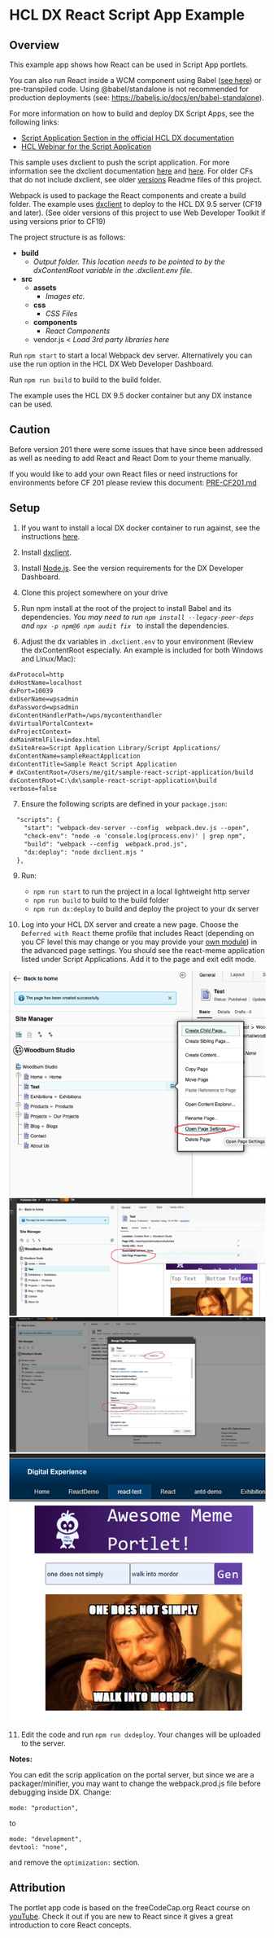 # HCL DX React Script App Example

## Overview

This example app shows how React can be used in Script App portlets.

You can also run React inside a WCM component using Babel ([see here](./babel-standalone.md)) or pre-transpiled code. Using @babel/standalone is not recommended for production deployments (see: https://babeljs.io/docs/en/babel-standalone).

For more information on how to build and deploy DX Script Apps, see the following links:

- [Script Application Section in the official HCL DX documentation](https://help.hcltechsw.com/digital-experience/8.5/script-portlet/script_portlet.html)
- [HCL Webinar for the Script Application](https://register.gotowebinar.com/register/7426671489876419343)

This sample uses dxclient to push the script application. For more information see the dxclient documentation [here](https://help.hcltechsw.com/digital-experience/9.5/containerization/dxclient.html) and [here](https://help.hcltechsw.com/digital-experience/9.5/containerization/scriptapplications.html#scriptapplications__section_um4_jqg_w4b). For older CFs that do not include dxclient, see older [versions](https://github.com/HCL-TECH-SOFTWARE/sample-react-script-application/releases/tag/v1.0) Readme files of this project.

Webpack is used to package the React components and create a build folder. The example uses [dxclient](https://help.hcltechsw.com/digital-experience/9.5/containerization/dxclient.html) to deploy to the HCL DX 9.5 server (CF19 and later). (See older versions of this project to use Web Developer Toolkit if using versions prior to CF19)

The project structure is as follows:

- **build**
  - _Output folder. This location needs to be pointed to by the dxContentRoot variable in the .dxclient.env file._
- **src**
  - **assets**
    - _Images etc._
  - **css**
    - _CSS Files_
  - **components**
    - _React Components_
  - vendor.js < _Load 3rd party libraries here_

Run `npm start` to start a local Webpack dev server. Alternatively you can use the run option in the HCL DX Web Developer Dashboard.

Run `npm run build` to build to the build folder.

The example uses the HCL DX 9.5 docker container but any DX instance can be used.

## Caution

Before version 201 there were some issues that have since been addressed as well as needing to add React and React Dom to your theme manually.

If you would like to add your own React files or need instructions for environments before CF 201 please review this document: [PRE-CF201.md](PRE-CF201.md)

## Setup

1. If you want to install a local DX docker container to run against, see the instructions [here](../docker.md).

2. Install [dxclient](https://help.hcltechsw.com/digital-experience/9.5/containerization/dxclient.html).

3. Install [Node.js](https://nodejs.org/en/download/). See the version requirements for the DX Developer Dashboard.

4. Clone this project somewhere on your drive

5. Run npm install at the root of the project to install Babel and its dependencies. _You may need to run `npm install --legacy-peer-deps` and `npx -p npm@6 npm audit fix `_ to install the dependencies.

6. Adjust the dx variables in `.dxclient.env` to your environment (Review the dxContentRoot especially. An example is included for both Windows and Linux/Mac):

```
dxProtocol=http
dxHostName=localhost
dxPort=10039
dxUserName=wpsadmin
dxPassword=wpsadmin
dxContentHandlerPath=/wps/mycontenthandler
dxVirtualPortalContext=
dxProjectContext=
dxMainHtmlFile=index.html
dxSiteArea=Script Application Library/Script Applications/
dxContentName=sampleReactApplication
dxContentTitle=Sample React Script Application
# dxContentRoot=/Users/me/git/sample-react-script-application/build
dxContentRoot=C:\dx\sample-react-script-application\build
verbose=false
```

7. Ensure the following scripts are defined in your `package.json`:

```
  "scripts": {
    "start": "webpack-dev-server --config  webpack.dev.js --open",
    "check-env": "node -e 'console.log(process.env)' | grep npm",
    "build": "webpack --config  webpack.prod.js",
    "dx:deploy": "node dxclient.mjs "
  },
```

9. Run:

   - `npm run start` to run the project in a local lightweight http server
   - `npm run build` to build to the build folder
   - `npm run dx:deploy` to build and deploy the project to your dx server

10. Log into your HCL DX server and create a new page. Choose the `Deferred with React` theme profile that includes React (depending on you CF level this may change or you may provide your [own module](PRE-CF201.md)) in the advanced page settings. You should see the react-meme application listed under Script Applications. Add it to the page and exit edit mode.

![web developer dashboard themes](./img/wdd-profile-1.png)
![web developer dashboard themes](./img/wdd-profile-2.png)
![web developer dashboard themes](./img/wdd-profile-3.png)
![web developer dashboard themes](./img/wdd-portlet-1.png)

11. Edit the code and run `npm run dxdeploy`. Your changes will be uploaded to the server.

**Notes:**

You can edit the scrip application on the portal server, but since we are a packager/minifier, you may want to change the webpack.prod.js file before debugging inside DX. Change:

    mode: "production",

to

    mode: "development",
    devtool: "none",

and remove the `optimization:` section.

## Attribution

The portlet app code is based on the freeCodeCap.org React course on [youTube](https://youtu.be/DLX62G4lc44). Check it out if you are new to React since it gives a great introduction to core React concepts.
